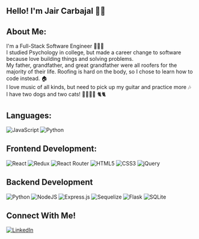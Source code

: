 ## Hello! I'm Jair Carbajal 👋🏽

## About Me:

I'm a Full-Stack Software Engineer 👨🏽‍💻 <br/>
I studied Psychology in college, but made a career change to software because love building things and solving problems.
<br/>
My father, grandfather, and great grandfather were all roofers for the majority of their life. Roofing is hard on the body, so I chose to learn how to code instead. 🏠
<br/>
I love music of all kinds, but need to pick up my guitar and practice more 🎶 
<br/>
I have two dogs and two cats! 🐕‍🦺🐕‍🦺 🐈🐈
<br/>


## Languages:
![JavaScript](https://img.shields.io/badge/javascript-%23323330.svg?style=for-the-badge&logo=javascript&logoColor=%23F7DF1E)
![Python](https://img.shields.io/badge/python-3670A0?style=for-the-badge&logo=python&logoColor=ffdd54)

## Frontend Development:
![React](https://img.shields.io/badge/react-%2320232a.svg?style=for-the-badge&logo=react&logoColor=%2361DAFB)
![Redux](https://img.shields.io/badge/redux-%23593d88.svg?style=for-the-badge&logo=redux&logoColor=white)
![React Router](https://img.shields.io/badge/React_Router-CA4245?style=for-the-badge&logo=react-router&logoColor=white)
![HTML5](https://img.shields.io/badge/html5-%23E34F26.svg?style=for-the-badge&logo=html5&logoColor=white)
![CSS3](https://img.shields.io/badge/css3-%231572B6.svg?style=for-the-badge&logo=css3&logoColor=white)
![jQuery](https://img.shields.io/badge/jquery-%230769AD.svg?style=for-the-badge&logo=jquery&logoColor=white)

## Backend Development
![Python](https://img.shields.io/badge/python-3670A0?style=for-the-badge&logo=python&logoColor=ffdd54)
![NodeJS](https://img.shields.io/badge/node.js-6DA55F?style=for-the-badge&logo=node.js&logoColor=white)
![Express.js](https://img.shields.io/badge/express.js-%23404d59.svg?style=for-the-badge&logo=express&logoColor=%2361DAFB)
![Sequelize](https://img.shields.io/badge/Sequelize-52B0E7?style=for-the-badge&logo=Sequelize&logoColor=white)
![Flask](https://img.shields.io/badge/flask-%23000.svg?style=for-the-badge&logo=flask&logoColor=white)
![SQLite](https://img.shields.io/badge/sqlite-%2307405e.svg?style=for-the-badge&logo=sqlite&logoColor=white)

## Connect With Me!
<a href="https://www.linkedin.com/in/jair-carbajal/" target="_blank">![LinkedIn](https://img.shields.io/badge/linkedin-%230077B5.svg?style=for-the-badge&logo=linkedin&logoColor=white)</a>



<!--
**Jaircarbajal91/Jaircarbajal91** is a ✨ _special_ ✨ repository because its `README.md` (this file) appears on your GitHub profile.

Here are some ideas to get you started:

- 🔭 I’m currently working on ...
- 🌱 I’m currently learning ...
- 👯 I’m looking to collaborate on ...
- 🤔 I’m looking for help with ...
- 💬 Ask me about ...
- 📫 How to reach me: ...
- 😄 Pronouns: ...
- ⚡ Fun fact: ...
-->
